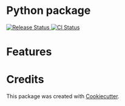 # Python package

<a href="https://pypi.python.org/pypi/{{ cookiecutter.project_slug }}">
    <img src="https://img.shields.io/pypi/v/{{ cookiecutter.project_slug }}.svg"
        alt = "Release Status">
</a>

<a href="https://github.com/{{ cookiecutter.github_username }}/{{ cookiecutter.project_slug }}/actions">
    <img src="https://github.com/{{ cookiecutter.github_username }}/{{ cookiecutter.project_slug }}/actions/workflows/tests.yml/badge.svg?branch=release" alt="CI Status">
</a>


# Features

# Credits

This package was created with [Cookiecutter](https://github.com/isabelizimm/cookiecutter-custompy).
